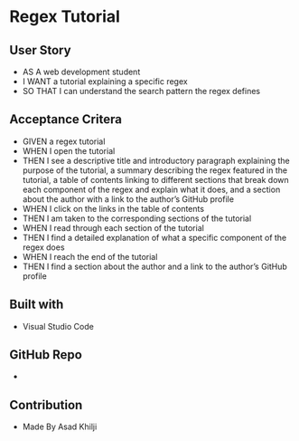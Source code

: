 # Regex Tutorial 

## User Story

* AS A web development student
* I WANT a tutorial explaining a specific regex
* SO THAT I can understand the search pattern the regex defines

## Acceptance Critera

* GIVEN a regex tutorial
* WHEN I open the tutorial
* THEN I see a descriptive title and introductory paragraph explaining the purpose of the tutorial, a summary describing the regex featured in the tutorial, a table of contents linking to different sections that break down each component of the regex and explain what it does, and a section about the author with a link to the author’s GitHub profile
* WHEN I click on the links in the table of contents
* THEN I am taken to the corresponding sections of the tutorial
* WHEN I read through each section of the tutorial
* THEN I find a detailed explanation of what a specific component of the regex does
* WHEN I reach the end of the tutorial
* THEN I find a section about the author and a link to the author’s GitHub profile

## Built with

* Visual Studio Code

## GitHub Repo

* 

## Contribution

* Made By Asad Khilji